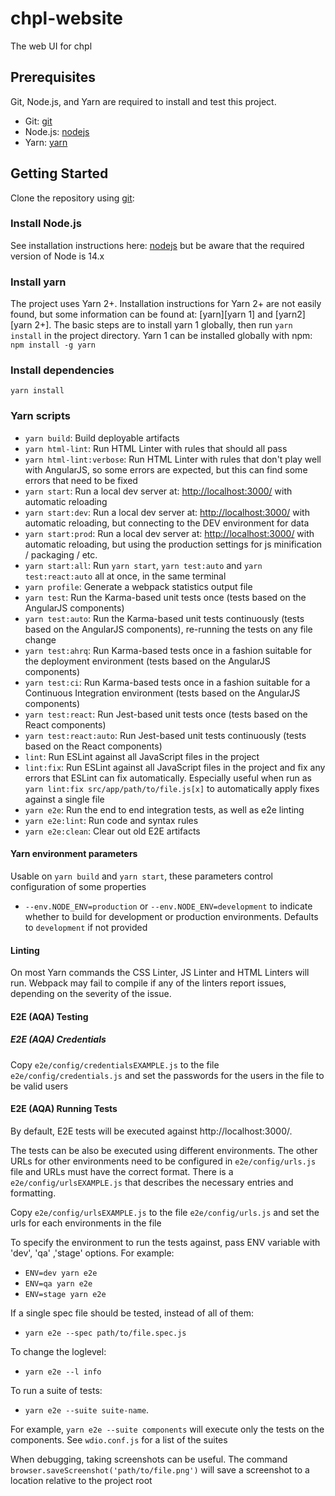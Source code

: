 # chpl-website

The web UI for chpl

## Prerequisites

Git, Node.js, and Yarn are required to install and test this project.

 * Git: [git][git]
 * Node.js: [nodejs][nodejs]
 * Yarn: [yarn][yarn]

## Getting Started

Clone the repository using [git][git]:

### Install Node.js

See installation instructions here: [nodejs][nodejs] but be aware that the required version of Node is 14.x

### Install yarn

The project uses Yarn 2+. Installation instructions for Yarn 2+ are not easily found, but some information can be found at: [yarn][yarn 1] and [yarn2][yarn 2+]. The basic steps are to install yarn 1 globally, then run `yarn install` in the project directory. Yarn 1 can be installed globally with npm: `npm install -g yarn`

### Install dependencies

```
yarn install
```

### Yarn scripts

* `yarn build`: Build deployable artifacts
* `yarn html-lint`: Run HTML Linter with rules that should all pass
* `yarn html-lint:verbose`: Run HTML Linter with rules that don't play well with AngularJS, so some errors are expected, but this can find some errors that need to be fixed
* `yarn start`: Run a local dev server at: [http://localhost:3000/](http://localhost:3000/) with automatic reloading
* `yarn start:dev`: Run a local dev server at: [http://localhost:3000/](http://localhost:3000/) with automatic reloading, but connecting to the DEV environment for data
* `yarn start:prod`: Run a local dev server at: [http://localhost:3000/](http://localhost:3000/) with automatic reloading, but using the production settings for js minification / packaging / etc.
* `yarn start:all`: Run `yarn start`, `yarn test:auto` and `yarn test:react:auto` all at once, in the same terminal
* `yarn profile`: Generate a webpack statistics output file
* `yarn test`: Run the Karma-based unit tests once (tests based on the AngularJS components)
* `yarn test:auto`: Run the Karma-based unit tests continuously (tests based on the AngularJS components), re-running the tests on any file change
* `yarn test:ahrq`: Run Karma-based tests once in a fashion suitable for the deployment environment (tests based on the AngularJS components)
* `yarn test:ci`: Run Karma-based tests once in a fashion suitable for a Continuous Integration environment (tests based on the AngularJS components)
* `yarn test:react`: Run Jest-based unit tests once (tests based on the React components)
* `yarn test:react:auto`: Run Jest-based unit tests continuously (tests based on the React components)
* `lint`: Run ESLint against all JavaScript files in the project
* `lint:fix`: Run ESLint against all JavaScript files in the project and fix any errors that ESLint can fix automatically. Especially useful when run as `yarn lint:fix src/app/path/to/file.js[x]` to automatically apply fixes against a single file
* `yarn e2e`: Run the end to end integration tests, as well as e2e linting
* `yarn e2e:lint`: Run code and syntax rules
* `yarn e2e:clean`: Clear out old E2E artifacts

#### Yarn environment parameters

Usable on `yarn build` and `yarn start`, these parameters control configuration of some properties

* `--env.NODE_ENV=production` or `--env.NODE_ENV=development` to indicate whether to build for development or production environments. Defaults to `development` if not provided

#### Linting

On most Yarn commands the CSS Linter, JS Linter and HTML Linters will run. Webpack may fail to compile if any of the linters report issues, depending on the severity of the issue.

#### E2E (AQA) Testing

##### E2E (AQA) Credentials

Copy `e2e/config/credentialsEXAMPLE.js` to the file `e2e/config/credentials.js` and set the passwords for the users in the file to be valid users

#### E2E (AQA) Running Tests
By default, E2E tests will be executed against http://localhost:3000/.

The tests can be also be executed using different environments. The other URLs for other environments need to be configured in `e2e/config/urls.js` file and URLs must have the correct format. There is a `e2e/config/urlsEXAMPLE.js` that describes the necessary entries and formatting.

Copy `e2e/config/urlsEXAMPLE.js` to the file `e2e/config/urls.js` and set the urls for each environments in the file

To specify the environment to run the tests against, pass ENV variable with 'dev', 'qa' ,'stage' options. For example:
* `ENV=dev yarn e2e`
* `ENV=qa yarn e2e`
* `ENV=stage yarn e2e`

If a single spec file should be tested, instead of all of them:
* `yarn e2e --spec path/to/file.spec.js`

To change the loglevel:
* `yarn e2e --l info`

To run a suite of tests:
* `yarn e2e --suite suite-name`.

For example, `yarn e2e --suite components` will execute only the tests on the components. See `wdio.conf.js` for a list of the suites

When debugging, taking screenshots can be useful. The command `browser.saveScreenshot('path/to/file.png')` will save a screenshot to a location relative to the project root

[git]: http://git-scm.com/
[nodejs]: https://nodejs.org/en/download/
[yarn]: https://yarnpkg.com/en/
[yarn2]: https://yarnpkg.com/getting-started/migration
